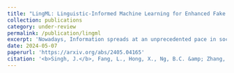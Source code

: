 ```yaml
---
title: "LingML: Linguistic-Informed Machine Learning for Enhanced Fake News Detection"
collection: publications
category: under-review
permalink: /publication/lingml
excerpt: 'Nowadays, Information spreads at an unprecedented pace in social media and discerning truth from misinformation and fake news has become an acute societal challenge. Machine learning (ML) models have been employed to identify fake news but are far from perfect with challenging problems like limited accuracy, interpretability, and generalizability. In this paper, we enhance ML-based solutions with linguistics input and we propose LingML, linguistic-informed ML, for fake news detection. We conducted an experimental study with a popular dataset on fake news during the pandemic. The experiment results show that our proposed solution is highly effective. There are fewer than two errors out of every ten attempts with only linguistic input used in ML and the knowledge is highly explainable. When linguistics input is integrated with advanced large-scale ML models for natural language processing, our solution outperforms existing ones with 1.8% average error rate. LingML creates a new path with linguistics to push the frontier of effective and efficient fake news detection. It also sheds light on real-world multi-disciplinary applications requiring both ML and domain expertise to achieve optimal performance.'
date: 2024-05-07
paperurl: 'https://arxiv.org/abs/2405.04165'
citation: '<b>Singh, J.</b>, Fang, L., Hong, X., Ng, B.C. &amp; Zhang, W.. (2024). LingML: Linguistic-Informed Machine Learning for Enhanced Fake News Detection. Under Review.'
---
```


